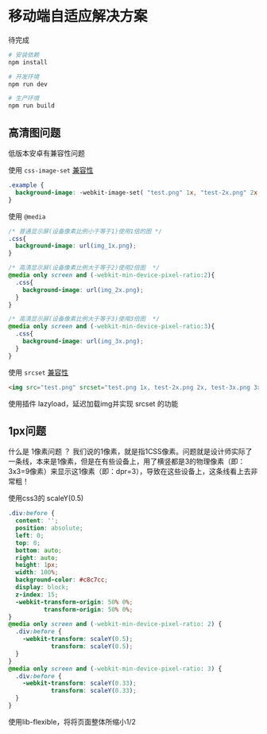 # 移动端自适应解决方案

待完成

```bash
# 安装依赖
npm install

# 开发环境
npm run dev

# 生产环境
npm run build
```

## 高清图问题

低版本安卓有兼容性问题

使用 `css-image-set` [兼容性](https://caniuse.com/css-image-set/embed)

```css
.example {
  background-image: -webkit-image-set( "test.png" 1x, "test-2x.png" 2x, "test-print.png" 600dpi );
}
```

使用 `@media`

```css
/* 普通显示屏(设备像素比例小于等于1)使用1倍的图 */
.css{
  background-image: url(img_1x.png);
}

/* 高清显示屏(设备像素比例大于等于2)使用2倍图  */
@media only screen and (-webkit-min-device-pixel-ratio:2){
  .css{
    background-image: url(img_2x.png);
  }
}

/* 高清显示屏(设备像素比例大于等于3)使用3倍图  */
@media only screen and (-webkit-min-device-pixel-ratio:3){
  .css{
    background-image: url(img_3x.png);
  }
}
```

使用 `srcset` [兼容性](https://caniuse.com/srcset/embed)

```html
<img src="test.png" srcset="test.png 1x, test-2x.png 2x, test-3x.png 3x">
```

使用插件 lazyload，延迟加载img并实现 srcset 的功能

## 1px问题

什么是 1像素问题 ？ 我们说的1像素，就是指1CSS像素。问题就是设计师实际了一条线，本来是1像素，但是在有些设备上，用了横竖都是3的物理像素（即：3x3=9像素）来显示这1像素（即：dpr=3），导致在这些设备上，这条线看上去非常粗！

使用css3的 scaleY(0.5)

```css
.div:before {
  content: '';
  position: absolute;
  left: 0;
  top: 0;
  bottom: auto;
  right: auto;
  height: 1px;
  width: 100%;
  background-color: #c8c7cc;
  display: block;
  z-index: 15;
  -webkit-transform-origin: 50% 0%;
          transform-origin: 50% 0%;
}
@media only screen and (-webkit-min-device-pixel-ratio: 2) {
  .div:before {
    -webkit-transform: scaleY(0.5);
            transform: scaleY(0.5);
  }
}
@media only screen and (-webkit-min-device-pixel-ratio: 3) {
  .div:before {
    -webkit-transform: scaleY(0.33);
            transform: scaleY(0.33);
  }
}
```

使用lib-flexible，将将页面整体所缩小1/2


